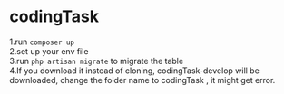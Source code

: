 # codingTask
1.run `composer up` <br />
2.set up your env file <br />
3.run `php artisan migrate` to migrate the table <br />
4.If you download it instead of cloning, codingTask-develop will be downloaded, change the folder name to codingTask , it might get error.